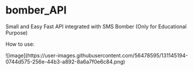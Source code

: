 # bomber_API
Small and Easy Fast API integrated with SMS Bomber (Only for Educational Purpose)
<p>How to use: <p>
![image](https://user-images.githubusercontent.com/56478595/131145194-0744d575-256e-44b3-a892-8a6a7f0e6c84.png)

